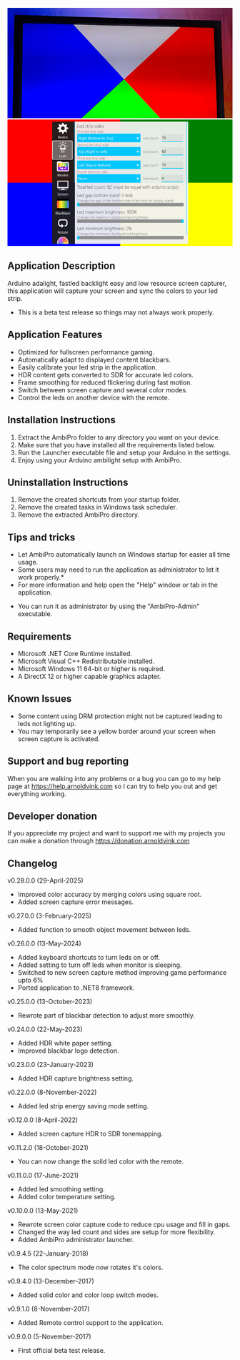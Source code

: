 ![AmbiPro](Screenshots/AmbiPro-screenshot1.jpg)
![AmbiPro](Screenshots/AmbiPro-screenshot2.jpg)

## Application Description
Arduino adalight, fastled backlight easy and low resource screen capturer,
this application will capture your screen and sync the colors to your led strip.
- This is a beta test release so things may not always work properly.

## Application Features
- Optimized for fullscreen performance gaming.
- Automatically adapt to displayed content blackbars.
- Easily calibrate your led strip in the application.
- HDR content gets converted to SDR for accurate led colors.
- Frame smoothing for reduced flickering during fast motion.
- Switch between screen capture and several color modes.
- Control the leds on another device with the remote.

## Installation Instructions
1) Extract the AmbiPro folder to any directory you want on your device.
2) Make sure that you have installed all the requirements listed below.
3) Run the Launcher executable file and setup your Arduino in the settings.
4) Enjoy using your Arduino ambilight setup with AmbiPro.

## Uninstallation Instructions
1) Remove the created shortcuts from your startup folder.
2) Remove the created tasks in Windows task scheduler.
3) Remove the extracted AmbiPro directory.

## Tips and tricks
- Let AmbiPro automatically launch on Windows startup for easier all time usage.
- Some users may need to run the application as administrator to let it work properly.*
- For more information and help open the "Help" window or tab in the application.
* You can run it as administrator by using the "AmbiPro-Admin" executable.

## Requirements
- Microsoft .NET Core Runtime installed.
- Microsoft Visual C++ Redistributable installed.
- Microsoft Windows 11 64-bit or higher is required.
- A DirectX 12 or higher capable graphics adapter.

## Known Issues
- Some content using DRM protection might not be captured leading to leds not lighting up.
- You may temporarily see a yellow border around your screen when screen capture is activated.

## Support and bug reporting
When you are walking into any problems or a bug you can go to my help page at https://help.arnoldvink.com so I can try to help you out and get everything working.

## Developer donation
If you appreciate my project and want to support me with my projects you can make a donation through https://donation.arnoldvink.com

## Changelog
v0.28.0.0 (29-April-2025)
- Improved color accuracy by merging colors using square root.
- Added screen capture error messages.

v0.27.0.0 (3-February-2025)
- Added function to smooth object movement between leds.

v0.26.0.0 (13-May-2024)
- Added keyboard shortcuts to turn leds on or off.
- Added setting to turn off leds when monitor is sleeping.
- Switched to new screen capture method improving game performance upto 6%
- Ported application to .NET8 framework.

v0.25.0.0 (13-October-2023)
- Rewrote part of blackbar detection to adjust more smoothly.

v0.24.0.0 (22-May-2023)
- Added HDR white paper setting.
- Improved blackbar logo detection.

v0.23.0.0 (23-January-2023)
- Added HDR capture brightness setting.

v0.22.0.0 (8-November-2022)
- Added led strip energy saving mode setting.

v0.12.0.0 (8-April-2022)
- Added screen capture HDR to SDR tonemapping.

v0.11.2.0 (18-October-2021)
- You can now change the solid led color with the remote.

v0.11.0.0 (17-June-2021)
- Added led smoothing setting.
- Added color temperature setting.

v0.10.0.0 (13-May-2021)
- Rewrote screen color capture code to reduce cpu usage and fill in gaps.
- Changed the way led count and sides are setup for more flexibility.
- Added AmbiPro administrator launcher.

v0.9.4.5 (22-January-2018)
- The color spectrum mode now rotates it's colors.

v0.9.4.0 (13-December-2017)
- Added solid color and color loop switch modes.

v0.9.1.0 (8-November-2017)
- Added Remote control support to the application.

v0.9.0.0 (5-November-2017)
- First official beta test release.